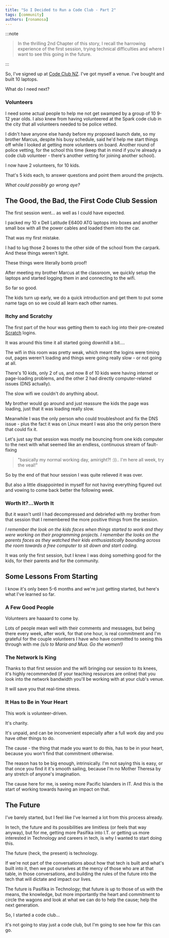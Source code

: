 ```yaml
---
title: "So I Decided to Run a Code Club - Part 2"
tags: [community]
authors: [ronamosa]
---
```


:::note

>In the thrilling 2nd Chapter of this story, I recall the harrowing experience of the first session, trying technical difficulties and where I want to see this going in the future.

:::

So, I've signed up at [Code Club NZ](https://codeclub.nz). I've got myself a venue. I've bought and built 10 laptops.

What do I need next?

<!--truncate-->

### Volunteers

I need some actual people to help me not get swamped by a group of 10 9-12 year olds. I also knew from having volunteered at the Spark code club in the city that all volunteers needed to be police vetted.

I didn't have anyone else handy before my proposed launch date, so my brother Marcus, despite his busy schedule, said he'd help me start things off while I looked at getting more volunteers on board. Another round of police vetting, for the school this time (keep that in mind if you're already a code club volunteer - there's another vetting for joining another school).

I now have 2 volunteers, for 10 kids.

That's 5 kids each, to answer questions and point them around the projects.

_What could possibly go wrong aye?_

## The Good, the Bad, the First Code Club Session

The first session went... as well as I could have expected.

I packed my 10 x Dell Latitude E6400 ATG laptops into boxes and another small box with all the power cables and loaded them into the car.

That was my first mistake.

I had to lug those 2 boxes to the other side of the school from the carpark. And these things weren't light.

These things were literally bomb proof!

After meeting my brother Marcus at the classroom, we quickly setup the laptops and started logging them in and connecting to the wifi.

So far so good.

The kids turn up early, we do a quick introduction and get them to put some name tags on so we could all learn each other names.

### Itchy and Scratchy

The first part of the hour was getting them to each log into their pre-created [Scratch](https://scratch.mit.edu) logins.

It was around this time it all started going downhill a bit....

The wifi in this room was pretty weak, which meant the logins were timing out, pages weren't loading and things were going really slow - or not going at all.

There's 10 kids, only 2 of us, and now 8 of 10 kids were having internet or page-loading problems, and the other 2 had directly computer-related issues (DNS actually).

The slow wifi we couldn't do anything about.

My brother would go around and just reassure the kids the page was loading, just that it was loading really slow.

Meanwhile I was the only person who could troubleshoot and fix the DNS issue - plus the fact it was on Linux meant I was also the only person there that could fix it.

Let's just say that session was mostly me bouncing from one kids computer to the next with what seemed like an endless, continuous stream of fault-fixing

> "basically my normal working day, amiright?! :)).. I'm here all week, try the veal!"

So by the end of that hour session I was quite relieved it was over.

But also a little disappointed in myself for not having everything figured out and vowing to come back better the following week.

### Worth It?...Worth It

But it wasn't until I had decompressed and debriefed with my brother from that session that I remembered the more positive things from the session.

_I remember the look on the kids faces when things started to work and they were working on their programming projects. I remember the looks on the parents faces as they watched their kids enthusiastically bounding across the room towards a free computer to sit down and start coding._

It was only the first session, but I knew I was doing something good for the kids, for their parents and for the community.

## Some Lessons From Starting

I know it's only been 5-6 months and we're just getting started, but here's what I've learned so far.

### A Few Good People

Volunteers are haaaard to come by.

Lots of people mean well with their comments and messages, but being there every week, after work, for that one hour, is real commitment and I'm grateful for the couple volunteers I have who have committed to seeing this through with me _(s/o to Maria and Mua. Go the women!)_

### The Network Is King

Thanks to that first session and the wifi bringing our session to its knees, it's highly recommended (if your teaching resources are online) that you look into the network bandwidth you'll be working with at your club's venue.

It will save you that real-time stress.

### It Has to Be in Your Heart

This work is volunteer-driven.

It's charity.

It's unpaid, and can be inconvenient especially after a full work day and you have other things to do.

The cause - the thing that made you want to do this, has to be in your heart, because you won't find that commitment otherwise.

The reason has to be big enough, intrinsically. I'm not saying this is easy, or that once you find it it's smooth sailing, because I'm no Mother Theresa by any stretch of anyone's imagination.

The cause here for me, is seeing more Pacific Islanders in IT. And this is the start of working towards having an impact on that.

## The Future

I've barely started, but I feel like I've learned a lot from this process already.

In tech, the future and its possibilities are limitless (or feels that way anyway), but for me, getting more Pasifika into I.T. or getting us more interested in Technology and careers in tech, is why I wanted to start doing this.

The future (heck, the present) is technology.

If we're not part of the conversations about how that tech is built and what's built into it, then we put ourselves at the mercy of those who are at that table, in those conversations, and building the rules of the future into the tech that will dictate and impact our lives.

The future is Pasifika in Technology; that future is up to those of us with the means, the knowledge, but more importantly the heart and commitment to circle the wagons and look at what we can do to help the cause; help the next generation.

So, I started a code club...

it's not going to stay just a code club, but I'm going to see how far this can go.
